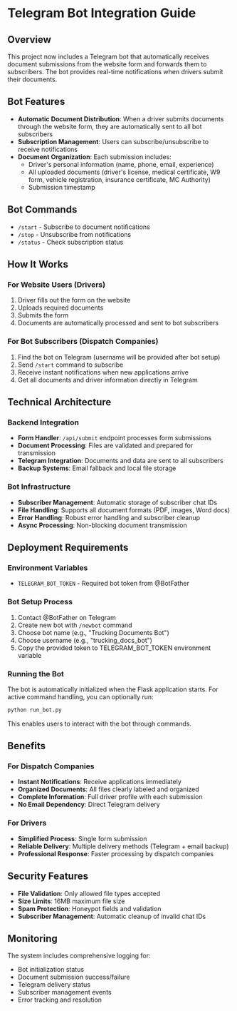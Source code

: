 # Telegram Bot Integration Guide

## Overview

This project now includes a Telegram bot that automatically receives document submissions from the website form and forwards them to subscribers. The bot provides real-time notifications when drivers submit their documents.

## Bot Features

- **Automatic Document Distribution**: When a driver submits documents through the website form, they are automatically sent to all bot subscribers
- **Subscription Management**: Users can subscribe/unsubscribe to receive notifications
- **Document Organization**: Each submission includes:
  - Driver's personal information (name, phone, email, experience)
  - All uploaded documents (driver's license, medical certificate, W9 form, vehicle registration, insurance certificate, MC Authority)
  - Submission timestamp

## Bot Commands

- `/start` - Subscribe to document notifications
- `/stop` - Unsubscribe from notifications  
- `/status` - Check subscription status

## How It Works

### For Website Users (Drivers)
1. Driver fills out the form on the website
2. Uploads required documents
3. Submits the form
4. Documents are automatically processed and sent to bot subscribers

### For Bot Subscribers (Dispatch Companies)
1. Find the bot on Telegram (username will be provided after bot setup)
2. Send `/start` command to subscribe
3. Receive instant notifications when new applications arrive
4. Get all documents and driver information directly in Telegram

## Technical Architecture

### Backend Integration
- **Form Handler**: `/api/submit` endpoint processes form submissions
- **Document Processing**: Files are validated and prepared for transmission
- **Telegram Integration**: Documents and data are sent to all subscribers
- **Backup Systems**: Email fallback and local file storage

### Bot Infrastructure
- **Subscriber Management**: Automatic storage of subscriber chat IDs
- **File Handling**: Supports all document formats (PDF, images, Word docs)
- **Error Handling**: Robust error handling and subscriber cleanup
- **Async Processing**: Non-blocking document transmission

## Deployment Requirements

### Environment Variables
- `TELEGRAM_BOT_TOKEN` - Required bot token from @BotFather

### Bot Setup Process
1. Contact @BotFather on Telegram
2. Create new bot with `/newbot` command
3. Choose bot name (e.g., "Trucking Documents Bot")
4. Choose username (e.g., "trucking_docs_bot")
5. Copy the provided token to TELEGRAM_BOT_TOKEN environment variable

### Running the Bot
The bot is automatically initialized when the Flask application starts. For active command handling, you can optionally run:

```bash
python run_bot.py
```

This enables users to interact with the bot through commands.

## Benefits

### For Dispatch Companies
- **Instant Notifications**: Receive applications immediately
- **Organized Documents**: All files clearly labeled and organized
- **Complete Information**: Full driver profile with each submission
- **No Email Dependency**: Direct Telegram delivery

### For Drivers
- **Simplified Process**: Single form submission
- **Reliable Delivery**: Multiple delivery methods (Telegram + email backup)
- **Professional Response**: Faster processing by dispatch companies

## Security Features

- **File Validation**: Only allowed file types accepted
- **Size Limits**: 16MB maximum file size
- **Spam Protection**: Honeypot fields and validation
- **Subscriber Management**: Automatic cleanup of invalid chat IDs

## Monitoring

The system includes comprehensive logging for:
- Bot initialization status
- Document submission success/failure
- Telegram delivery status
- Subscriber management events
- Error tracking and resolution